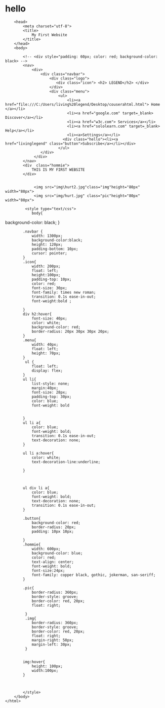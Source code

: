# hello
        <head>
            <meta charset="utf-8">
            <title>
                My First Website
            </title>
        </head>
        <body>

            <!-- <div style="padding: 60px; color: red; background-color: black> -->
            <nav>
                <div>
                    <div class="navbar">
                        <div class="logo">
                           <div class="icon"> <h2> LEGEND</h2> </div>
                        </div>
                        <div class="menu">
                            <ul>
                                <li><a href="file:///C:/Users/living%20legend/Desktop/couserahtml.html"> Home </a></li>
                                <li><a href="google.com" target=_blank> Discover</a></li>
                                <li><a href="w3c.com"> Services</a></li>
                                <li><a href="sololearn.com" target=_blank> Help</a></li>
                                <li><a>Settings</a></li>
                              <div class="hello"><li><a href="livinglegend" class="button">Subscribe</a></li></div>
                            </ul>
                    </div> 
                 </div>
            </nav>
            <div  class="hommie">
                THIS IS MY FIRST WEBSITE            
            </div>
       
            
                 <img src="img\hurt2.jpg"class="img"height="80px" width="80px">
                 <img src="img/hurt.jpg" class="pic"height="80px" width="80px">
            
       


           



            
<!--body{
                background-color:black;
            }-->
             <style type="text/css">
                body{
background-color: black;
                }

            

            .navbar {
                width: 1300px;
                background-color:black;
                height: 120px;
                padding-bottom: 10px;
                cursor: pointer;
            }
            .icon{
                width: 200px;
                float: left;
                height:100px;
                padding-top: 10px;
                color: red;
                font-size: 30px;
                font-family: times new roman;
                transition: 0.1s ease-in-out;
                font-weight:bold ;

            }
            div h2:hover{
                font-size: 40px;
                color: white; 
                background-color: red;
                border-radius: 20px 30px 30px 20px;              
            }
            .menu{
                width: 40px;
                float: left;
                height: 70px;
            }
             ul {
                float: left;
                display: flex;
            }
            ul li{
                list-style: none;
                margin:40px;
                font-size: 28px;
                padding-top: 30px;
                color: blue;
                font-weight: bold


            }
            ul li a{
                color: blue;
                font-weight: bold;
                transition: 0.1s ease-in-out;
                text-decoration: none;
            }

            ul li a:hover{
                color: white;
                text-decoration-line:underline;
                 
            }
           
            

            ul div li a{
                color: blue;
                font-weight: bold;
                text-decoration: none;
                transition: 0.1s ease-in-out;
            }            

            .button{
                background-color: red;
                border-radius: 20px;
                padding: 10px 10px;

            }
            .hommie{
                width: 600px;
                background-color: blue;
                color: red;
                text-align: center;
                font-weight: bold;
                font-size:24px;
                font-family: copper black, gothic, jokerman, san-seriff;
            }

            .pic{
                border-radius: 360px;
                border-style: groove;
                border-color: red, 20px;
                float: right;

             }           
             .img{
                border-radius: 360px;
                border-style: groove;
                border-color: red, 20px;
                float: right;
                margin-right: 50px;
                margin-left: 30px;
             }           

            
            img:hover{
                height: 100px;
                width:100px;
            }

          

            </style>
        </body>
    </html>
